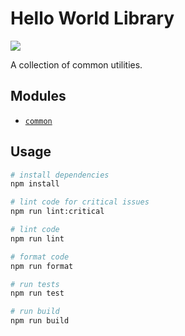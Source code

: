 # Hello World Library

![](https://img.shields.io/david/emiketic/helloworld-lib.svg?style=for-the-badge)

A collection of common utilities.

## Modules

- [`common`](./src/common)

## Usage

```sh
# install dependencies
npm install

# lint code for critical issues
npm run lint:critical

# lint code
npm run lint

# format code
npm run format

# run tests
npm run test

# run build
npm run build
```
